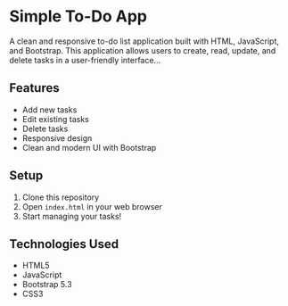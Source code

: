 # Simple To-Do App

A clean and responsive to-do list application built with HTML, JavaScript, and Bootstrap. This application allows users to create, read, update, and delete tasks in a user-friendly interface...

## Features

- Add new tasks
- Edit existing tasks
- Delete tasks
- Responsive design
- Clean and modern UI with Bootstrap

## Setup

1. Clone this repository
2. Open `index.html` in your web browser
3. Start managing your tasks!

## Technologies Used

- HTML5
- JavaScript
- Bootstrap 5.3
- CSS3 
